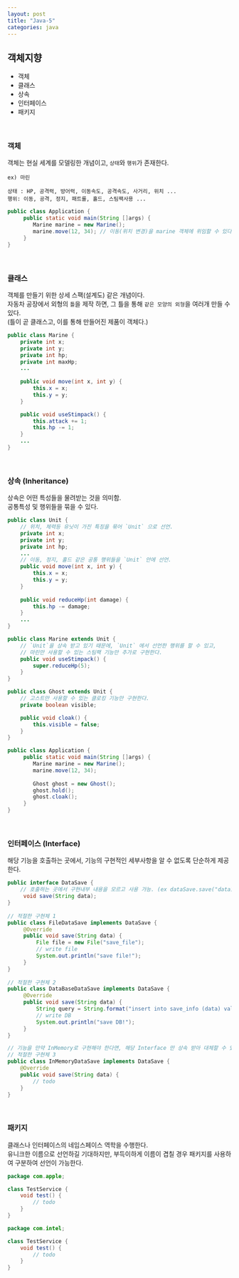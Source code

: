 ```yaml
---
layout: post
title: "Java-5"
categories: java
---
```


## 객체지향  

- 객체 
- 클래스 
- 상속
- 인터페이스 
- 패키지

<br/>

### 객체 

객체는 현실 세계를 모델링한 개념이고, `상태`와 `행위`가 존재한다.

```
ex) 마린 

상태 : HP, 공격력, 방어력, 이동속도, 공격속도, 사거리, 위치 ... 
행위: 이동, 공격, 정지, 패트롤, 홀드, 스팀팩사용 ... 
```
```java
public class Application {
     public static void main(String []args) {
        Marine marine = new Marine();
        marine.move(12, 34); // 이동(위치 변경)을 marine 객체에 위임할 수 있다.
     }
}
```

<br/>

### 클래스 

객체를 만들기 위한 상세 스팩(설계도) 같은 개념이다.  
자동차 공장에서 외형의 `틀`을 제작 하면, 그 틀을 통해 `같은 모양의 외형`을 여러개 만들 수 있다.  
(틀이 곧 클래스고, 이를 통해 만들어진 제품이 객체다.) 

```java
public class Marine {
    private int x;
    private int y;
    private int hp;
    private int maxHp;
    ... 
    
    public void move(int x, int y) {
        this.x = x;
        this.y = y;
    }

    public void useStimpack() {
        this.attack += 1;
        this.hp -= 1;
    }
    ...
}
``` 

<br/>

### 상속 (Inheritance) 

상속은 어떤 특성들을 물려받는 것을 의미함.  
공통특성 및 행위들을 묶을 수 있다.  

```java
public class Unit {
    // 위치, 체력등 유닛이 가진 특징을 묶어 `Unit` 으로 선언.
    private int x;
    private int y;
    private int hp;
    ...
    // 이동, 정지, 홀드 같은 공통 행위들을 `Unit` 안에 선언.
    public void move(int x, int y) {
        this.x = x;
        this.y = y;
    }
    
    public void reduceHp(int damage) {
        this.hp -= damage;
    }
    ...
}

public class Marine extends Unit {
    // `Unit`을 상속 받고 있기 때문에, `Unit` 에서 선언한 행위를 할 수 있고, 
    // 마린만 사용할 수 있는 스팀팩 기능만 추가로 구현한다. 
    public void useStimpack() {
        super.reduceHp(5);
    }
}

public class Ghost extends Unit {
    // 고스트만 사용할 수 있는 클로킹 기능만 구현한다.
    private boolean visible;

    public void cloak() {
        this.visible = false;
    }
}
```
```java
public class Application {
     public static void main(String []args) {
        Marine marine = new Marine();
        marine.move(12, 34);
        
        Ghost ghost = new Ghost();
        ghost.hold();
        ghost.cloak();
     }
}
```

<br/>

### 인터페이스 (Interface) 

해당 기능을 호출하는 곳에서, 기능의 구현적인 세부사항을 알 수 없도록 단순하게 제공한다.  

```java
public interface DataSave {
    // 호출하는 곳에서 구현내부 내용을 모르고 사용 가능. (ex dataSave.save("data1"));
     void save(String data);
}
 
// 적절한 구현체 1
public class FileDataSave implements DataSave {
     @Override
     public void save(String data) {
         File file = new File("save_file");
         // write file 
         System.out.println("save file!");
     }
}
 
// 적절한 구현체 2
public class DataBaseDataSave implements DataSave {
     @Override
     public void save(String data) {
         String query = String.format("insert into save_info (data) values (%s)", data);
         // write DB
         System.out.println("save DB!");
     }
}

// 기능을 만약 InMemory로 구현해야 한다면, 해당 Interface 만 상속 받아 대체할 수 있음. 
// 적절한 구현체 3 
public class InMemoryDataSave implements DataSave {
    @Override
    public void save(String data) {
        // todo
    }
}
```

<br/>

### 패키지 

클래스나 인터페이스의 네임스페이스 역학을 수행한다.  
유니크한 이름으로 선언하길 기대하지만, 부득이하게 이름이 겹칠 경우 패키지를 사용하여 구분하여 선언이 가능한다.  

```java
package com.apple;

class TestService {
    void test() {
        // todo    
    }
}
```
```java
package com.intel;

class TestService {
    void test() {
        // todo
    }
}
```
